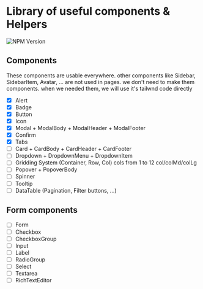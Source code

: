 # Library of useful components & Helpers

![NPM Version](https://img.shields.io/npm/v/owls-lib)


## Components
These components are usable everywhere. other components like Sidebar, SidebarItem, Avatar, ... are
not used in pages. we don't need to make them components. when we needed them, we will use it's
tailwnd code directly

- [x] Alert
- [x] Badge
- [x] Button
- [x] Icon
- [x] Modal + ModalBody + ModalHeader + ModalFooter
- [x] Confirm
- [x] Tabs
- [ ] Card + CardBody + CardHeader + CardFooter
- [ ] Dropdown + DropdownMenu + DropdownItem
- [ ] Gridding System (Container, Row, Col) cols from 1 to 12 col/colMd/colLg
- [ ] Popover + PopoverBody
- [ ] Spinner
- [ ] Tooltip
- [ ] DataTable (Pagination, Filter buttons, ...)

## Form components
- [ ] Form
- [ ] Checkbox
- [ ] CheckboxGroup
- [ ] Input
- [ ] Label
- [ ] RadioGroup
- [ ] Select
- [ ] Textarea
- [ ] RichTextEditor
